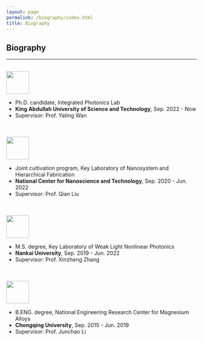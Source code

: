 ```yaml
---
layout: page
permalink: /biography/index.html
title: Biography
---
```


## Biography

---

<br>

<img src="https://albert-canite.github.io/images/KAUST.png" class="floatpic_l" width="60" height="60">

* Ph.D. candidate, Integrated Photonics Lab
* **King Abdullah University of Science and Technology**, Sep. 2022 - Now
* Supervisor: Prof. Yating Wan
  
<br>
<br>

<img src="https://albert-canite.github.io/images/cas.png" class="floatpic_l" width="60" height="60">

* Joint cultivation program, Key Laboratory of Nanosystem and Hierarchical Fabrication
* **National Center for Nanoscience and Technology**, Sep. 2020 - Jun. 2022
* Supervisor: Prof. Qian Liu

<br>
<br>

<img src="https://albert-canite.github.io/images/nankai.png" class="floatpic_l" width="60" height="60">

* M.S. degree, Key Laboratory of Weak Light Nonlinear Photonics
* **Nankai University**, Sep. 2019 - Jun. 2022
* Supervisor: Prof. Xinzheng Zhang

<br>
<br>

<img src="https://albert-canite.github.io/images/chongqing.png" class="floatpic_l" width="60" height="60">

* B.ENG. degree, National Engineering Research Center for Magnesium Alloys
* **Chongqing University**, Sep. 2015 - Jun. 2019
* Supervisor: Prof. Junchao Li

<br>
